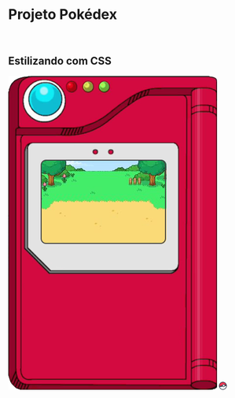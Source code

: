 <h1>Projeto Pokédex</h1>
<br>
<h2>Estilizando com CSS</h2>

<img src="https://github.com/Josetelma/Projeto-Pokedex/blob/main/assets/pokedex.png?raw=true"/>
<img src="https://github.com/Josetelma/Projeto-Pokedex/blob/main/assets/favicon-16x16.png?raw=true"/>

